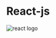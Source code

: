 # React-js

<img src="https://i0.wp.com/www.primefaces.org/wp-content/uploads/2017/09/feature-react.png?ssl=1" alt="react logo" style/>
